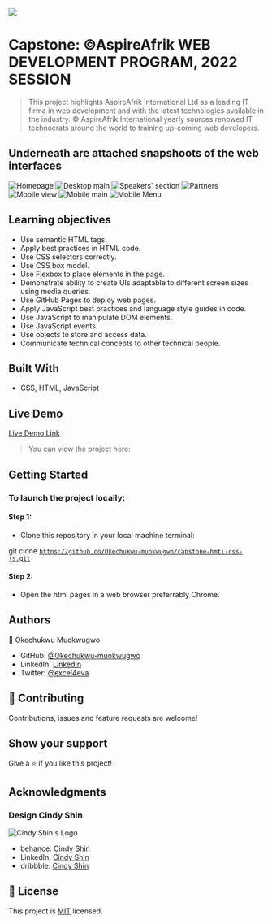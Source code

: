![](https://img.shields.io/badge/Microverse-blueviolet)

# Capstone: &copy;AspireAfrik WEB DEVELOPMENT PROGRAM, 2022 SESSION

> This project highlights AspireAfrik International Ltd as a leading IT firma in web development and with the latest technologies available in the industry. &copy; AspireAfrik International yearly sources renowed IT technocrats around the world to training up-coming web developers.

## Underneath are attached snapshoots of the web interfaces
![Homepage](images/homepage-desktop.png)
![Desktop main](images/desktop-main.png)
![Speakers' section](images/speakers-desktop.png)
![Partners](images/partners.png)
![Mobile view](images/mobile-view.png)
![Mobile main](images/mobile-main.png)
![Mobile Menu](images/mobile-menu.png)

 ## Learning objectives

 - Use semantic HTML tags.
 - Apply best practices in HTML code.
 - Use CSS selectors correctly.
 - Use CSS box model.
 - Use Flexbox to place elements in the page.
 - Demonstrate ability to create UIs adaptable to different screen sizes using media queries.
 - Use GitHub Pages to deploy web pages.
 - Apply JavaScript best practices and language style guides in code.
 - Use JavaScript to manipulate DOM elements.
 - Use JavaScript events.
 - Use objects to store and access data.
 - Communicate technical concepts to other technical people.

## Built With

- CSS, HTML, JavaScript

## Live Demo

[Live Demo Link](https://screenrec.com/share/q7ubjVkaAS)

> You can view the project here: 

## Getting Started

### To launch the project locally:

#### Step 1:
- Clone this repository in your local machine terminal:

git clone <code>https://github.co/Okechukwu-muokwugwo/capstone-hmtl-css-js.git</code>


#### Step 2:

- Open the html pages in a web browser preferrably Chrome.

## Authors

👤 Okechukwu Muokwugwo

- GitHub: [@Okechukwu-muokwugwo](https://github.com/Okechukwu-muokwugwo)
- LinkedIn: [LinkedIn](https://www.linkedin.com/in/okei.muokwugwo/)
- Twitter: [@excel4eva](https://twitter.com/excel4eva)


## 🤝 Contributing

Contributions, issues and feature requests are welcome!


## Show your support

Give a ⭐️ if you like this project!

## Acknowledgments

### Design Cindy Shin

![Cindy Shin's Logo](https://mir-s3-cdn-cf.behance.net/user/115/0a3f923115241.576e64d0ea9fa.png)

- behance: [Cindy Shin](https://www.behance.net/adagio07)
- LinkedIn: [Cindy Shin](https://www.linkedin.com/in/adagio07/)
- dribbble: [Cindy Shin](https://dribbble.com/adagio07/collections)

## 📝 License

This project is [MIT](./MIT.md) licensed.
